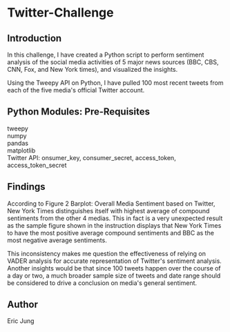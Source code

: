 # Twitter-Challenge

## Introduction
In this challenge, I have created a Python script to perform sentiment analysis of the social media activities of 5 major news sources (BBC, CBS, CNN, Fox, and New York times), and visualized the insights.

Using the Tweepy API on Python, I have pulled 100 most recent tweets from each of the five media's official Twitter account. 

## Python Modules: Pre-Requisites
tweepy<br />
numpy<br />
pandas<br />
matplotlib<br />
Twitter API: onsumer_key, consumer_secret, access_token, access_token_secret

## Findings 
According to Figure 2 Barplot: Overall Media Sentiment based on Twitter, New York Times distinguishes itself with highest average of compound sentiments from the other 4 medias. This in fact is a very unexpected result as the sample figure shown in the instruction displays that New York Times to have the most positive average compound sentiments and BBC as the most negative average sentiments. <br />

This inconsistency makes me question the effectiveness of relying on VADER analysis for accurate representation of Twitter's sentiment analysis. Another insights would be that since 100 tweets happen over the course of a day or two, a much broader sample size of tweets and date range should be considered to drive a conclusion on media's general sentiment.

## Author
Eric Jung
